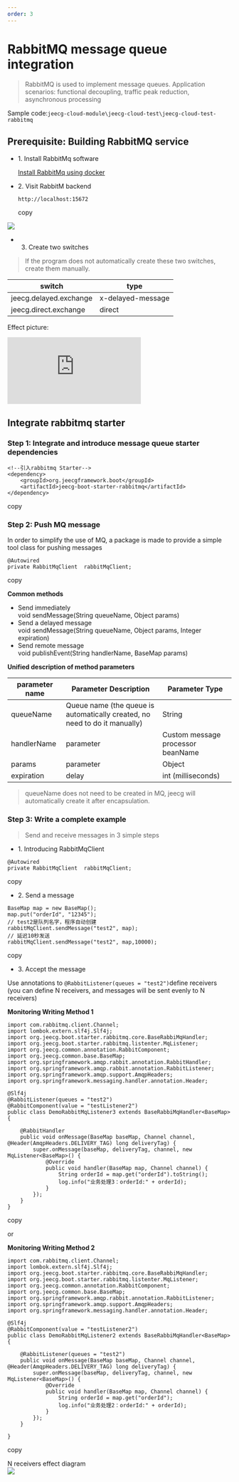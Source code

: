 ```yaml
---
order: 3
---
```


# RabbitMQ message queue integration

> RabbitMQ is used to implement message queues. Application scenarios: functional decoupling, traffic peak reduction, asynchronous processing

Sample code:`jeecg-cloud-module\jeecg-cloud-test\jeecg-cloud-test-rabbitmq`

## Prerequisite: Building RabbitMQ service

- 1\. Install RabbitMq software

  [Install RabbitMq using docker](https://my.oschina.net/jeecg/blog/4729143)

- 2\. Visit RabbitM backend

  ```
  http://localhost:15672
  ```

  copy

![](https://upload.jeecg.com/jeecg/help/jeecgback/images/screenshot_1649776206000.png)

- 3.  Create two switches

> If the program does not automatically create these two switches, create them manually.

| switch                 | type              |
| ---------------------- | ----------------- |
| jeecg.delayed.exchange | x-delayed-message |
| jeecg.direct.exchange  | direct            |

Effect picture:

![](https://lfs.k.topthink.com/lfs/990c47c302e2b7ef2c48e19ee4020a5b8efd65787d69e0db7cbbfcbc90a9dd69.dat)

## Integrate rabbitmq starter

### Step 1: Integrate and introduce message queue starter dependencies

```
<!--引入rabbitmq Starter-->
<dependency>
    <groupId>org.jeecgframework.boot</groupId>
    <artifactId>jeecg-boot-starter-rabbitmq</artifactId>
</dependency>
```

copy

### Step 2: Push MQ message

In order to simplify the use of MQ, a package is made to provide a simple tool class for pushing messages

```
@Autowired
private RabbitMqClient  rabbitMqClient;
```

copy

**Common methods**

- Send immediately  
  void sendMessage(String queueName, Object params)
- Send a delayed message  
  void sendMessage(String queueName, Object params, Integer expiration)
- Send remote message  
  void publishEvent(String handlerName, BaseMap params)

**Unified description of method parameters**

| parameter name | Parameter Description                                                      | Parameter Type                    |
| -------------- | -------------------------------------------------------------------------- | --------------------------------- |
| queueName      | Queue name (the queue is automatically created, no need to do it manually) | String                            |
| handlerName    | parameter                                                                  | Custom message processor beanName |
| params         | parameter                                                                  | Object                            |
| expiration     | delay                                                                      | int (milliseconds)                |

> queueName does not need to be created in MQ, jeecg will automatically create it after encapsulation.

### Step 3: Write a complete example

> Send and receive messages in 3 simple steps

- 1\. Introducing RabbitMqClient

```
@Autowired
private RabbitMqClient  rabbitMqClient;
```

copy

- 2\. Send a message

```
BaseMap map = new BaseMap();
map.put("orderId", "12345");
// test2是队列名字，程序自动创建
rabbitMqClient.sendMessage("test2", map);
// 延迟10秒发送
rabbitMqClient.sendMessage("test2", map,10000);
```

copy

- 3\. Accept the message

Use annotations to `@RabbitListener(queues = "test2")`define receivers (you can define N receivers, and messages will be sent evenly to N receivers)

**Monitoring Writing Method 1**

```
import com.rabbitmq.client.Channel;
import lombok.extern.slf4j.Slf4j;
import org.jeecg.boot.starter.rabbitmq.core.BaseRabbiMqHandler;
import org.jeecg.boot.starter.rabbitmq.listenter.MqListener;
import org.jeecg.common.annotation.RabbitComponent;
import org.jeecg.common.base.BaseMap;
import org.springframework.amqp.rabbit.annotation.RabbitHandler;
import org.springframework.amqp.rabbit.annotation.RabbitListener;
import org.springframework.amqp.support.AmqpHeaders;
import org.springframework.messaging.handler.annotation.Header;

@Slf4j
@RabbitListener(queues = "test2")
@RabbitComponent(value = "testListener2")
public class DemoRabbitMqListener3 extends BaseRabbiMqHandler<BaseMap> {

    @RabbitHandler
    public void onMessage(BaseMap baseMap, Channel channel, @Header(AmqpHeaders.DELIVERY_TAG) long deliveryTag) {
        super.onMessage(baseMap, deliveryTag, channel, new MqListener<BaseMap>() {
            @Override
            public void handler(BaseMap map, Channel channel) {
                String orderId = map.get("orderId").toString();
                log.info("业务处理3：orderId:" + orderId);
            }
        });
    }
}

```

copy

or

**Monitoring Writing Method 2**

```
import com.rabbitmq.client.Channel;
import lombok.extern.slf4j.Slf4j;
import org.jeecg.boot.starter.rabbitmq.core.BaseRabbiMqHandler;
import org.jeecg.boot.starter.rabbitmq.listenter.MqListener;
import org.jeecg.common.annotation.RabbitComponent;
import org.jeecg.common.base.BaseMap;
import org.springframework.amqp.rabbit.annotation.RabbitListener;
import org.springframework.amqp.support.AmqpHeaders;
import org.springframework.messaging.handler.annotation.Header;

@Slf4j
@RabbitComponent(value = "testListener2")
public class DemoRabbitMqListener2 extends BaseRabbiMqHandler<BaseMap> {

    @RabbitListener(queues = "test2")
    public void onMessage(BaseMap baseMap, Channel channel, @Header(AmqpHeaders.DELIVERY_TAG) long deliveryTag) {
        super.onMessage(baseMap, deliveryTag, channel, new MqListener<BaseMap>() {
            @Override
            public void handler(BaseMap map, Channel channel) {
                String orderId = map.get("orderId");
                log.info("业务处理2：orderId:" + orderId);
            }
        });
    }

}

```

copy

N receivers effect diagram  
![](https://upload.jeecg.com/jeecg/help/jeecgback/images/screenshot_1606440639808.png)
